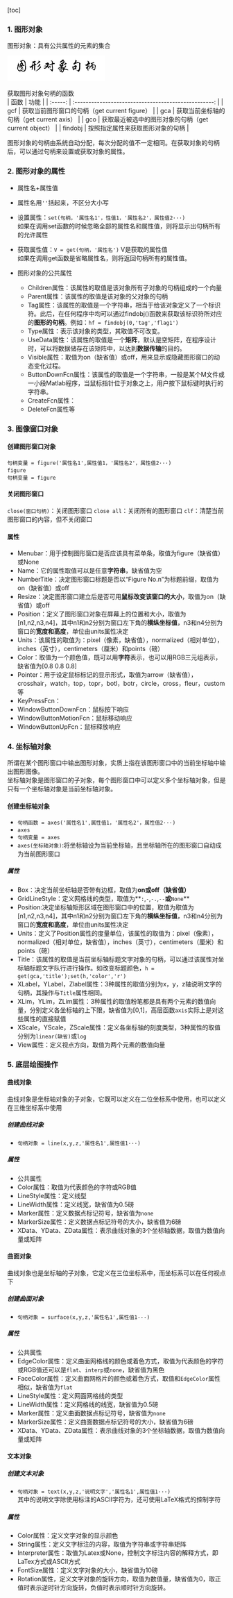 [toc]

### 1. 图形对象

图形对象：具有公共属性的元素的集合

![图形对象的层次结构](https://github.com/shancumt/Study/blob/master/Matlab/Pictures/%E5%9B%BE%E5%BD%A2%E5%8F%A5%E6%9F%84.png?raw=true)

获取图形对象句柄的函数  
|  函数   |                         功能                         |
| :-----: | :--------------------------------------------------: |
|   gcf   |     获取当前图形窗口的句柄（get current figure）     |
|   gca   |       获取当前坐标轴的句柄（get current axis）       |
|   gco   | 获取最近被选中的图形对象的句柄（get current object） |
| findobj |           按照指定属性来获取图形对象的句柄           |

图形对象的句柄由系统自动分配，每次分配的值不一定相同。在获取对象的句柄后，可以通过句柄来设置或获取对象的属性。

### 2. 图形对象的属性 

* 属性名+属性值

* 属性名用`''`括起来，不区分大小写

* 设置属性：`set(句柄，'属性名1'，性值1，'属性名2'，属性值2···)`  
  如果在调用set函数的时候忽略全部的属性名和属性值，则将显示出句柄所有的允许属性

* 获取属性值：`V = get(句柄，'属性名')`   V是获取的属性值  
  如果在调用get函数是省略属性名，则将返回句柄所有的属性值。
  
* 图形对象的公共属性
	* Children属性：该属性的取值是该对象所有子对象的句柄组成的一个向量
	* Parent属性：该属性的取值是该对象的父对象的句柄
	* Tag属性：该属性的取值是一个字符串，相当于给该对象定义了一个标识符。此后，在任何程序中均可以通过findobj()函数来获取该标识符所对应的**图形的句柄**。例如：`hf = findobj(0,'tag','flag1')`
	* Type属性：表示该对象的类型，其取值不可改变。
	* UseData属性：该属性的取值是一个**矩阵**，默认是空矩阵，在程序设计时，可以将数据储存在该矩阵中，以达到**数据传输**的目的。
	* Visible属性：取值为on（缺省值）或off，用来显示或隐藏图形窗口的动态变化过程。
	* ButtonDownFcn属性：该属性的取值是一个字符串，一般是某个M文件或一小段Matlab程序，当鼠标指针位于对象之上，用户按下鼠标键时执行的字符串。
	* CreateFcn属性：
	* DeleteFcn属性等

### 3. 图像窗口对象
#### 创建图形窗口对象

`句柄变量 = figure('属性名1',属性值1，'属性名2'，属性值2···)`  
`figure`  
`句柄变量 = figure`

#### 关闭图形窗口

`close(窗口句柄)`：关闭图形窗口
`close all`：关闭所有的图形窗口
`clf`：清楚当前图形窗口的内容，但不关闭窗口

#### 属性

* Menubar：用于控制图形窗口是否应该具有菜单条，取值为figure（缺省值）或None
* Name：它的属性取值可以是任意**字符串**，缺省值为空
* NumberTitle：决定图形窗口标题是否以“Figure No.n”为标题前缀，取值为on（缺省值）或off
* Resize：决定图形窗口建立后是否可用**鼠标改变该窗口的大小**，取值为on（缺省值）或off
* Position：定义了图形窗口对象在屏幕上的位置和大小，取值为[n1,n2,n3,n4]，其中n1和n2分别为窗口左下角的**横纵坐标值**，n3和n4分别为窗口的**宽度和高度**，单位由units属性决定
* Units：该属性的取值为：pixel（像素，缺省值），normalized（相对单位），inches（英寸），centimeters（厘米）和points（磅）
* Color：取值为一个颜色值，既可以用**字符**表示，也可以用RGB三元组表示，缺省值为[0.8 0.8 0.8]
* Pointer：用于设定鼠标标记的显示形式，取值为arrow（缺省值），crosshair，watch，top，topr，botl，botr，circle，cross，fleur，custom等
* KeyPressFcn：
* WindowButtonDownFcn：鼠标按下响应
* WindowButtonMotionFcn：鼠标移动响应
* WindowButtonUpFcn：鼠标释放响应

### 4. 坐标轴对象

所谓在某个图形窗口中输出图形对象，实质上指在该图形窗口中的当前坐标轴中输出图形图像。  
坐标轴对象是图形窗口的子对象，每个图形窗口中可以定义多个坐标轴对象，但是只有一个坐标轴对象是当前坐标轴对象。
#### 创建坐标轴对象
* `句柄函数 = axes('属性名1',属性值1，'属性名2'，属性值2···)`
* `axes`
* `句柄变量 = axes`
* `axes(坐标轴对象)`:将坐标轴设为当前坐标轴，且坐标轴所在的图形窗口自动成为当前图形窗口
##### 属性
* Box：决定当前坐标轴是否带有边框，取值为**on或off（缺省值）**
* GridLineStyle：定义网格线的类型，取值为**`:`,`-`,`-.`,`--`**或**`None`**
* Position:决定坐标轴矩形区域在图形窗口中的位置，取值为取值为[n1,n2,n3,n4]，其中n1和n2分别为窗口左下角的**横纵坐标值**，n3和n4分别为窗口的**宽度和高度**，单位由units属性决定
* Units：定义了Position属性的度量单位，该属性的取值为：pixel（像素），normalized（相对单位，缺省值），inches（英寸），centimeters（厘米）和points（磅）
* Title：该属性的取值是当前坐标轴标题文字对象的句柄，可以通过该属性对坐标轴标题文字队行进行操作。如改变标题颜色，`h = get(gca,'title');set(h,'color','r')`
* XLabel，YLabel，Zlabel属性：3种属性的取值分别为x，y，z轴说明文字的句柄，其操作与`Title`属性相同。
* XLim，YLim，ZLim属性：3种属性的取值粉笔都是具有两个元素的数值向量，分别定义各坐标轴的上下限，缺省值为[0,1]，高层函数`axis`实际上是对这些属性的直接赋值
* XScale，YScale，ZScale属性：定义各坐标轴的刻度类型，3种属性的取值分别为`linear(缺省)`或`log`
* View属性：定义视点方向，取值为两个元素的数值向量

### 5. 底层绘图操作

#### 曲线对象
曲线对象是坐标轴对象的子对象，它既可以定义在二位坐标系中使用，也可以定义在三维坐标系中使用
##### 创建曲线对象
* `句柄对象 = line(x,y,z,'属性名1',属性值1···)` 
##### 属性
* 公共属性
* Color属性：取值为代表颜色的字符或RGB值
* LineStyle属性：定义线型
* LineWidth属性：定义线宽，缺省值为0.5磅
* Marker属性：定义数据点标记符号，缺省值为`none`
* MarkerSize属性：定义数据点标记符号的大小，缺省值为6磅
* XData、YData、ZData属性：表示曲线对象的3个坐标轴数据，取值为数值向量或矩阵

#### 曲面对象

曲线对象也是坐标轴的子对象，它定义在三位坐标系中，而坐标系可以在任何视点下
##### 创建曲面对象
* `句柄对象 = surface(x,y,z,'属性名1',属性值1···)` 
##### 属性
* 公共属性
* EdgeColor属性：定义曲面网格线的颜色或着色方式，取值为代表颜色的字符或RGB值还可以是`flat`、`interp`或`none`，缺省值为黑色
* FaceColor属性：定义曲面网格片的颜色或着色方式，取值和`EdgeColor`属性相似，缺省值为`flat`
* LineStyle属性：定义网面网格线的类型
* LineWidth属性：定义网格线的线宽，缺省值为0.5磅
* Marker属性：定义曲面数据点标记符号，缺省值为`none`
* MarkerSize属性：定义曲面数据点标记符号的大小，缺省值为6磅
* XData、YData、ZData属性：表示曲线对象的3个坐标轴数据，取值为数值向量或矩阵

#### 文本对象

##### 创建文本对象
* `句柄对象 = text(x,y,z,'说明文字','属性名1',属性值1···)`   
其中的说明文字除使用标注的ASCII字符为，还可使用LaTeX格式的控制字符
##### 属性
* Color属性：定义文字对象的显示颜色
* String属性：定义文字标注的内容，取值为字符串或字符串矩阵
* Interpreter属性：取值为Latex或None，控制文字标注内容的解释方式，即LaTex方式或ASCII方式
* FontSize属性：定义文字对象的大小，缺省值为10磅
* Rotation属性，定义文字对象的旋转方向，取值为数值量，缺省值为0，取正值时表示逆时针方向旋转，负值时表示顺时针方向旋转。





